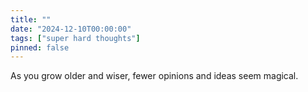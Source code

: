 ```yaml
---
title: ""
date: "2024-12-10T00:00:00"
tags: ["super hard thoughts"]
pinned: false
---
```


As you grow older and wiser, fewer opinions and ideas seem magical.